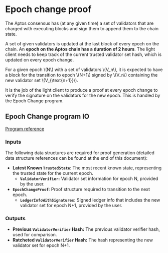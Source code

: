 # Epoch change proof

The Aptos consensus has (at any given time) a set of validators that are charged with executing blocks and sign them to
append them to the chain state.

A set of given validators is updated at the last block of every epoch on the chain. An **epoch on the Aptos chain has a
duration of 2 hours**. The light client needs to keep track of the current trusted validator set hash, which is
updated on every epoch change.

For a given epoch \\(N\\) with a set of validators \\(V_n\\), it is expected to have a block for the transition to
epoch \\(N+1\\) signed by \\(V_n\\) containing the new validator set \\(V_{\text{n+1}}\\).

It is the job of the light client to produce a proof at every epoch change to verify the signature on the validators for
the new epoch. This is handled by the Epoch Change program.

## Epoch Change program IO

[Program reference](https://github.com/argumentcomputer/zk-light-clients/blob/dev/aptos/programs/epoch-change/src/main.rs)

### Inputs

The following data structures are required for proof generation (detailed data structure references can be found at the
end of this document):

- **Latest Known `TrustedState`**: The most recent known state, representing the trusted state for the current epoch.
    - **`ValidatorVerifier`:** Validator set information for epoch N, provided by the user.
- **`EpochChangeProof`**: Proof structure required to transition to the next epoch.
    - **`LedgerInfoWithSignatures`:** Signed ledger info that includes the new validator set for epoch N+1, provided by
      the user.

### Outputs

- **Previous `ValidatorVerifier` Hash:** The previous validator verifier hash, used for comparison.
- **Ratcheted `ValidatorVerifier` Hash:** The hash representing the new validator set for epoch N+1.
